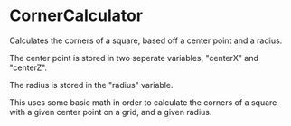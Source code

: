 # CornerCalculator
Calculates the corners of a square, based off a center point and a radius.

The center point is stored in two seperate variables, "centerX" and "centerZ".

The radius is stored in the "radius" variable.

This uses some basic math in order to calculate the corners of a square with a given center point on a grid, and a given radius.
